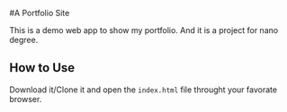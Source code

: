 #A Portfolio Site

This is a demo web app to show my portfolio. And it is a project for nano degree.

## How to Use
Download it/Clone it and open the `index.html` file throught your favorate browser. 

